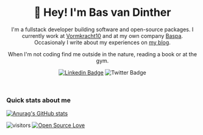 <h1 align="center">👋 Hey! I'm Bas van Dinther</h1>

<p align="center">
I'm a fullstack developer building software and open-source packages. I currently work at <a href="https://vormkracht10.nl">Vormkracht10</a> and at my own company <a href="https://baspa.nl">Baspa</a>. Occasionaly I write about my experiences on <a href="https://baspa.dev">my blog</a>.


</p>
<p align="center"> 
When I'm not coding find me outside in the nature, reading a book or at the gym.
</p>

<div align="center">

  [![Linkedin Badge](https://img.shields.io/badge/-baspa-blue?style=flat-square&logo=Linkedin&logoColor=white&link=https://www.linkedin.com/in/baspa/)](https://www.linkedin.com/in/baspa/)
  ![Twitter Badge](https://img.shields.io/twitter/follow/baspa_dev?style=social)
</div>
<br> 

### Quick stats about me
[![Anurag's GitHub stats](https://github-readme-stats.vercel.app/api?username=baspa&count_private=true&theme=moltack)](https://github.com/baspa/github-readme-stats)


![visitors](https://visitor-badge.glitch.me/badge?page_id=baspa.id)
 [![Open Source Love](https://badges.frapsoft.com/os/v2/open-source.svg?v=103)](https://github.com/Baspa)
